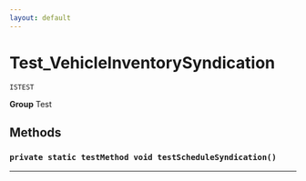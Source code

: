 ```yaml
---
layout: default
---
```

# Test_VehicleInventorySyndication

`ISTEST`



**Group** Test

## Methods
### `private static testMethod void testScheduleSyndication()`
---

